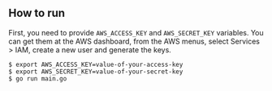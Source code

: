 ## How to run

First, you need to provide `AWS_ACCESS_KEY` and `AWS_SECRET_KEY` variables.
You can get them at the AWS dashboard, from the AWS menus, select Services > IAM, create a new user and generate the keys.

```
$ export AWS_ACCESS_KEY=value-of-your-access-key
$ export AWS_SECRET_KEY=value-of-your-secret-key
$ go run main.go
```
